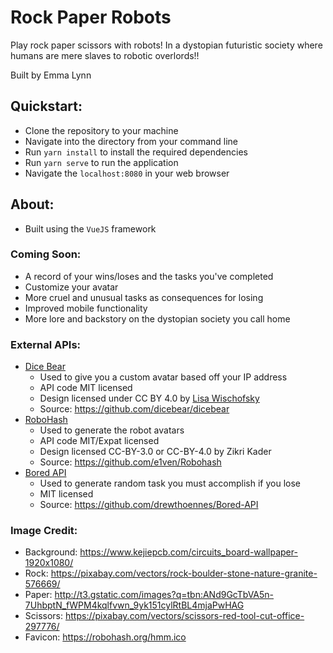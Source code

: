 # Rock Paper Robots

Play rock paper scissors with robots! 
In a dystopian futuristic society where humans are mere slaves to
robotic overlords!!

Built by Emma Lynn

## Quickstart:
* Clone the repository to your machine
* Navigate into the directory from your command line
* Run `yarn install` to install the required dependencies
* Run `yarn serve` to run the application
* Navigate the `localhost:8080` in your web browser

## About:
* Built using the `VueJS` framework

### Coming Soon:
* A record of your wins/loses and the tasks you've completed
* Customize your avatar
* More cruel and unusual tasks as consequences for losing
* Improved mobile functionality
* More lore and backstory on the dystopian society you call home

### External APIs:
* [Dice Bear](https://www.dicebear.com/styles/adventurer)
  * Used to give you a custom avatar based off your IP address
  * API code MIT licensed
  * Design licensed under CC BY 4.0
  by [Lisa Wischofsky](https://www.instagram.com/lischi_art/)
  * Source: https://github.com/dicebear/dicebear
* [RoboHash](https://robohash.org/)
  * Used to generate the robot avatars
  * API code MIT/Expat licensed
  * Design licensed CC-BY-3.0 or CC-BY-4.0 by Zikri Kader
  * Source: https://github.com/e1ven/Robohash
* [Bored API](http://www.boredapi.com/)
  * Used to generate random task you must accomplish if you lose
  * MIT licensed
  * Source: https://github.com/drewthoennes/Bored-API

### Image Credit:
* Background: https://www.kejiepcb.com/circuits_board-wallpaper-1920x1080/
* Rock: https://pixabay.com/vectors/rock-boulder-stone-nature-granite-576669/
* Paper: http://t3.gstatic.com/images?q=tbn:ANd9GcTbVA5n-7UhbptN_fWPM4kqlfvwn_9yk151cylRtBL4mjaPwHAG
* Scissors: https://pixabay.com/vectors/scissors-red-tool-cut-office-297776/
* Favicon: https://robohash.org/hmm.ico